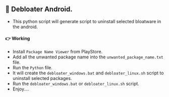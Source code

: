 ## 🔰 Debloater Android.

- This python script will generate script to uninstall selected bloatware in the android.

#### 👉 Working

- Install `Package Name Viewer` from PlayStore.
- Add all the unwanted package name into the `unwanted_package_name.txt` file.
- Run the `Python` file.
- It will create the `debloater_windows.bat` and `debloater_linux.sh` script to uninstall selected packages.
- Run the `debloater_windows.bat` or `debloater_linux.sh` script.
- Enjoy....
